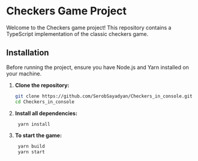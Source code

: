 # Checkers Game Project

Welcome to the Checkers game project! This repository contains a TypeScript implementation of the classic checkers game.

## Installation

Before running the project, ensure you have Node.js and Yarn installed on your machine.

1. **Clone the repository:**

   ```bash
   git clone https://github.com/SerobSayadyan/Checkers_in_console.git
   cd Checkers_in_console

2. **Install all dependencies:**

   ```bash
    yarn install
   
3. **To start the game:**
   
   ```bash
    yarn build
    yarn start
